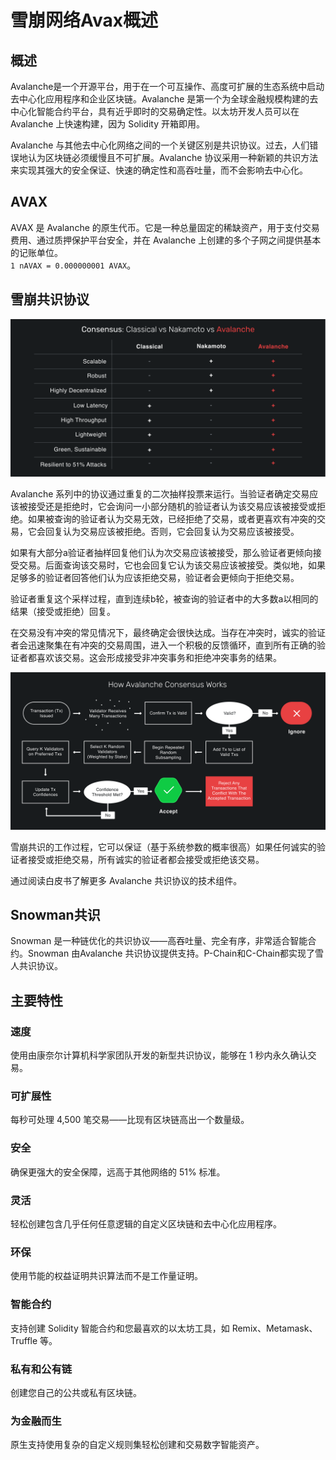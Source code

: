 # 雪崩网络Avax概述


## 概述

Avalanche是一个开源平台，用于在一个可互操作、高度可扩展的生态系统中启动去中心化应用程序和企业区块链。Avalanche 是第一个为全球金融规模构建的去中心化智能合约平台，具有近乎即时的交易确定性。以太坊开发人员可以在 Avalanche 上快速构建，因为 Solidity 开箱即用。

Avalanche 与其他去中心化网络之间的一个关键区别是共识协议。过去，人们错误地认为区块链必须缓慢且不可扩展。Avalanche 协议采用一种新颖的共识方法来实现其强大的安全保证、快速的确定性和高吞吐量，而不会影响去中心化。

## AVAX 
AVAX 是 Avalanche 的原生代币。它是一种总量固定的稀缺资产，用于支付交易费用、通过质押保护平台安全，并在 Avalanche 上创建的多个子网之间提供基本的记账单位。  
`1 nAVAX = 0.000000001 AVAX`。

## 雪崩共识协议
![](../image/avax-Consensus-protocol-comparison.png)

Avalanche 系列中的协议通过重复的二次抽样投票来运行。当验证者确定交易应该被接受还是拒绝时，它会询问一小部分随机的验证者认为该交易应该被接受或拒绝。如果被查询的验证者认为交易无效，已经拒绝了交易，或者更喜欢有冲突的交易，它会回复认为交易应该被拒绝。否则，它会回复认为交易应该被接受。

如果有大部分a验证者抽样回复他们认为次交易应该被接受，那么验证者更倾向接受交易。后面查询该交易时，它也会回复它认为该交易应该被接受。类似地，如果足够多的验证者回答他们认为应该拒绝交易，验证者会更倾向于拒绝交易。

验证者重复这个采样过程，直到连续b轮，被查询的验证者中的大多数a以相同的结果（接受或​​拒绝）回复。

在交易没有冲突的常见情况下，最终确定会很快达成。当存在冲突时，诚实的验证者会迅速聚集在有冲突的交易周围，进入一个积极的反馈循环，直到所有正确的验证者都喜欢该交易。这会形成接受非冲突事务和拒绝冲突事务的结果。

![](../image/howavalancheconsensusworks.png)

雪崩共识的工作过程，它可以保证（基于系统参数的概率很高）如果任何诚实的验证者接受或拒绝交易，所有诚实的验证者都会接受或拒绝该交易。

通过阅读白皮书了解更多 Avalanche 共识协议的技术组件。

## Snowman共识
Snowman 是一种链优化的共识协议——高吞吐量、完全有序，非常适合智能合约。Snowman 由Avalanche 共识协议提供支持。P-Chain和C-Chain都实现了雪人共识协议。

## 主要特性

### 速度
使用由康奈尔计算机科学家团队开发的新型共识协议，能够在 1 秒内永久确认交易。
### 可扩展性
每秒可处理 4,500 笔交易——比现有区块链高出一个数量级。
### 安全
确保更强大的安全保障，远高于其他网络的 51% 标准。
### 灵活
轻松创建包含几乎任何任意逻辑的自定义区块链和去中心化应用程序。
### 环保
使用节能的权益证明共识算法而不是工作量证明。
### 智能合约
支持创建 Solidity 智能合约和您最喜欢的以太坊工具，如 Remix、Metamask、Truffle 等。
### 私有和公有链
创建您自己的公共或私有区块链。
### 为金融而生
原生支持使用复杂的自定义规则集轻松创建和交易数字智能资产。

